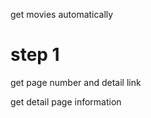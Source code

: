 get movies automatically

# step 1

get page number and detail link

get detail page information







